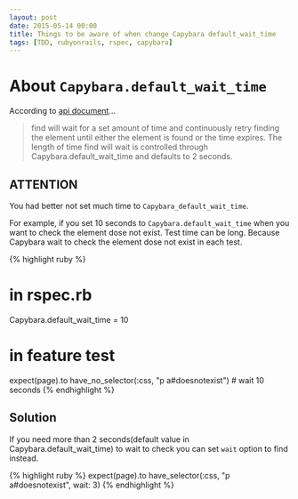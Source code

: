 ```yaml
---
layout: post
date: 2015-05-14 00:00
title: Things to be aware of when change Capybara default_wait_time
tags: [TDD, rubyonrails, rspec, capybara]
---
```


# About `Capybara.default_wait_time`

According to [api document](http://www.rubydoc.info/github/jnicklas/capybara/Capybara/Node/Finders#find-instance_method)...

> find will wait for a set amount of time and continuously retry finding the element until either the element is found or the time expires.
> The length of time find will wait is controlled through Capybara.default_wait_time and defaults to 2 seconds.


## ATTENTION

You had better not set much time to `Capybara_default_wait_time`.

For example, if you set 10 seconds to `Capybara.default_wait_time` when you want to check the element dose not exist.
Test time can be long. Because Capybara wait to check the element dose not exist in each test.

{% highlight ruby %}

# in rspec.rb
Capybara.default_wait_time = 10

# in feature test
expect(page).to have_no_selector(:css, "p a#doesnotexist") # wait 10 seconds
{% endhighlight %}


## Solution

If you need more than 2 seconds(default value in Capybara.default_wait_time) to wait to check you can set `wait` option to find instead.

{% highlight ruby %}
expect(page).to have_selector(:css, "p a#doesnotexist", wait: 3) 
{% endhighlight %}


